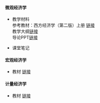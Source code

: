 #### 微观经济学
* 教学材料 \
参考教材：西方经济学（第二版）上册 [链接](https://pan.baidu.com/s/106H3S2qKZEspJbGdIll1tw ) \
教学大纲[链接](https://pan.baidu.com/s/1C2XJDYCCRyiw7bm6iLNa4Q ) \
导论PPT[链接](https://pan.baidu.com/s/1rfhWZWlbxxyrBRSGds8wig )

* 课堂笔记



#### 宏观经济学

* 教材 [链接](https://mp.weixin.qq.com/s/pwP4G6NTnkz9yAMFQKl07w)

#### 计量经济学

* 教材 [链接](https://mp.weixin.qq.com/s/pwP4G6NTnkz9yAMFQKl07w)